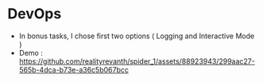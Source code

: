 # DevOps
- In bonus tasks, I chose first two options ( Logging and Interactive Mode )
- Demo :\
https://github.com/realityrevanth/spider_1/assets/88923943/299aac27-565b-4dca-b73e-a36c5b067bcc

